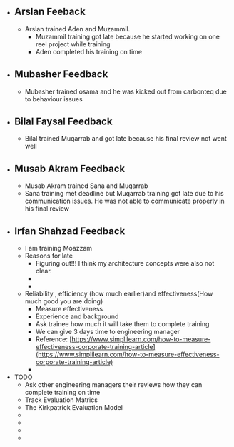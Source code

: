 - ## Arslan Feeback
	- Arslan trained Aden and Muzammil.
		- Muzammil training got late because he started working on one reel project while training
		- Aden completed his training on time
- ## Mubasher Feedback
	- Mubasher trained osama and he was kicked out from carbonteq due to behaviour issues
- ## Bilal Faysal Feedback
	- Bilal trained Muqarrab and got late because his final review not went well
- ## Musab Akram Feedback
	- Musab Akram trained Sana and Muqarrab
	- Sana training met deadline but Muqarrab training got late due to his communication issues. He was not able to communicate properly in his final review
- ## Irfan Shahzad Feedback
	- I am training Moazzam
	- Reasons for late
		- Figuring out!!! I think my architecture concepts were also not clear.
		-
		-
	- Reliability , efficiency (how much earlier)and effectiveness(How much good you are doing)
		- Measure effectiveness
		- Experience and background
		- Ask trainee how much it will take them to complete training
		- We can give 3 days time to engineering manager
		- Reference: [https://www.simplilearn.com/how-to-measure-effectiveness-corporate-training-article](https://www.simplilearn.com/how-to-measure-effectiveness-corporate-training-article)
		-
- TODO
	- Ask other engineering managers their reviews how they can complete training on time
	- Track Evaluation Matrics
	- The Kirkpatrick Evaluation Model
	-
	-
	-
	-